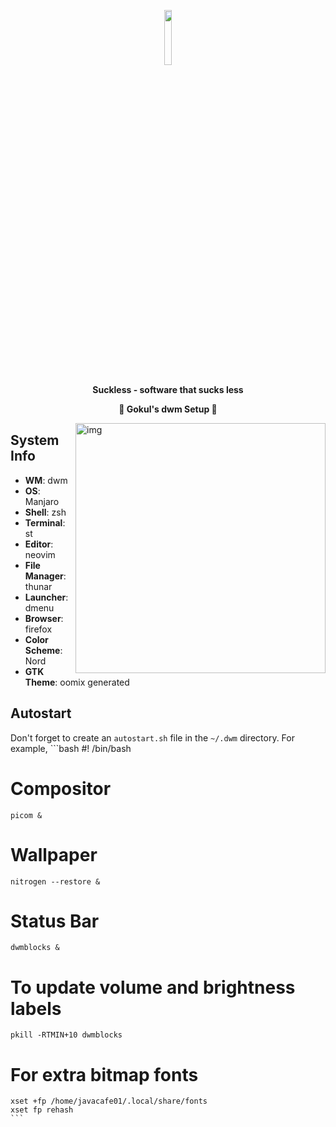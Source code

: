 <p align="center">
<img width="15%" src="https://github.com/javacafe01.png" />
</p>

<p align="center">
<b>Suckless - software that sucks less</b>
</p>

<p align="center">
<b>👻 Gokul's dwm Setup 👻</b>
</p>

<img src="https://i.imgur.com/WVncGVL.png" alt="img" align="right" width="400px">


## System Info

+ **WM**: dwm
+ **OS**: Manjaro
+ **Shell**: zsh
+ **Terminal**: st
+ **Editor**: neovim
+ **File Manager**: thunar
+ **Launcher**: dmenu
+ **Browser**: firefox
+ **Color Scheme**: Nord
+ **GTK Theme**: oomix generated

## Autostart

Don't forget to create an `autostart.sh` file in the `~/.dwm` directory. For example,
    ```bash
#! /bin/bash

#  Compositor
    picom &

# Wallpaper
    nitrogen --restore &

# Status Bar
    dwmblocks &

# To update volume and brightness labels
    pkill -RTMIN+10 dwmblocks

# For extra bitmap fonts
    xset +fp /home/javacafe01/.local/share/fonts
    xset fp rehash
    ```
